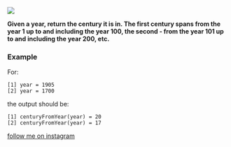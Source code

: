 <a href="https://www.instagram.com/9_Tay"><img src="https://img.shields.io/badge/instagram-%23E4415F?style=flat&logo=instagram&logoColor=white"/></a>

**Given a year, return the century it is in. The first century spans from the year 1 up to and including the year 100,
the second - from the year 101 up to and including the year 200, etc.**

### Example

For:

```
[1] year = 1905
[2] year = 1700
```

the output should be:

```
[1] centuryFromYear(year) = 20
[2] centuryFromYear(year) = 17
```

[follow me on instagram](https://www.instagram.com/9_tay)